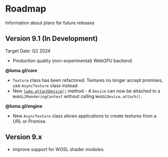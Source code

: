 # Roadmap

Information about plans for future releases

## Version 9.1 (In Development)

Target Date: Q2 2024

- Production quality (non-experimental) WebGPU backend.

**@luma.gl/core**

- `Texture` class has been refactored. Textures no longer accept promises, use `AsyncTexture` class instead.
- New [`luma.attachDevice()`](/docs/api-reference/core/luma) method - A `Device` can now be attached to a `WebGL2RenderingContext` without calling `WebGLDevice.attach()`.

**@luma.gl/engine**

- New `AsyncTexture` class allows applications to create textures from a URL or Promise.


## Version 9.x

- Improve support for WGSL shader modules.
